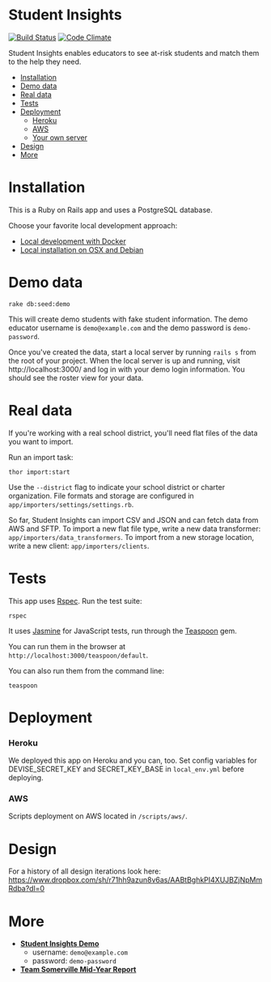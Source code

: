 # Student Insights

[![Build Status](https://travis-ci.org/codeforamerica/somerville-teacher-tool.svg?branch=master)](https://travis-ci.org/codeforamerica/somerville-teacher-tool) [![Code Climate](https://codeclimate.com/github/codeforamerica/somerville-teacher-tool/badges/gpa.svg)](https://codeclimate.com/github/codeforamerica/somerville-teacher-tool)

Student Insights enables educators to see at-risk students and match them to the help they need.

- [Installation](#installation)
- [Demo data](#demo-data)
- [Real data](#real-data)
- [Tests](#tests)
- [Deployment](#deployment)
    - [Heroku](#heroku)
    - [AWS](#aws)
    - [Your own server](#your-own-server)
- [Design](#design)
- [More](#more)

# Installation

This is a Ruby on Rails app and uses a PostgreSQL database.

Choose your favorite local development approach:

* [Local development with Docker](docs/local_development_with_docker.md)
* [Local installation on OSX and Debian](docs/local_installation_notes.md)

# Demo data

```
rake db:seed:demo
```

This will create demo students with fake student information. The demo educator username is `demo@example.com` and the demo password is `demo-password`.

Once you've created the data, start a local server by running `rails s` from the root of your project. When the local server is up and running, visit http://localhost:3000/ and log in with your demo login information. You should see the roster view for your data.

# Real data

If you're working with a real school district, you'll need flat files of the data you want to import.

Run an import task:

```
thor import:start
```

Use the `--district` flag to indicate your school district or charter organization. File formats and storage are configured in `app/importers/settings/settings.rb`.

So far, Student Insights can import CSV and JSON and can fetch data from AWS and SFTP. To import a new flat file type, write a new data transformer: `app/importers/data_transformers`. To import from a new storage location, write a new client: `app/importers/clients`.

# Tests
This app uses [Rspec](https://www.relishapp.com/rspec/rspec-rails/v/3-2/docs). Run the test suite:

```
rspec
```

It uses [Jasmine](http://jasmine.github.io/) for JavaScript tests, run through the [Teaspoon](https://github.com/modeset/teaspoon) gem.

You can run them in the browser at `http://localhost:3000/teaspoon/default`.

You can also run them from the command line:

```
teaspoon
```

# Deployment

### Heroku

We deployed this app on Heroku and you can, too. Set config variables for DEVISE_SECRET_KEY and SECRET_KEY_BASE in `local_env.yml` before deploying.

### AWS

Scripts deployment on AWS located in `/scripts/aws/`.

# Design
For a history of all design iterations look here:
https://www.dropbox.com/sh/r71hh9azun8v6as/AABtBghkPI4XUJBZjNpMmRdba?dl=0

# More

- __[Student Insights Demo](https://somerville-teacher-tool-demo.herokuapp.com/)__
    - username: `demo@example.com`
    - password: `demo-password`
- __[Team Somerville Mid-Year Report](http://codeforamerica.github.io/somerville-story/)__
